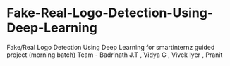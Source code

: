 # Fake-Real-Logo-Detection-Using-Deep-Learning
Fake/Real Logo Detection Using Deep Learning for smartinternz guided project (morning batch) Team - Badrinath J.T , Vidya G , Vivek Iyer , Pranit
